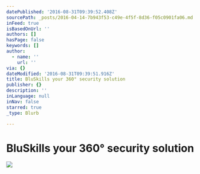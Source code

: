 ```yaml
---
datePublished: '2016-08-31T09:39:52.408Z'
sourcePath: _posts/2016-04-14-7b943f53-c49e-4f5f-8d36-f05c0901fa06.md
inFeed: true
isBasedOnUrl: ''
authors: []
hasPage: false
keywords: []
author:
  - name: ''
    url: ''
via: {}
dateModified: '2016-08-31T09:39:51.916Z'
title: BluSkills your 360° security solution
publisher: {}
description: ''
inLanguage: null
inNav: false
starred: true
_type: Blurb

---
```

# BluSkills your 360° security solution
![](https://s3-us-west-2.amazonaws.com/the-grid-img/p/92cba174e4c3ce59cb445ff57abda9a6e52c6e63.jpg)
